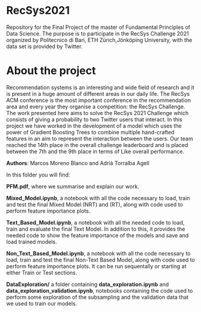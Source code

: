 # RecSys2021

Repository for the Final Project of the master of Fundamental Principles of Data Science. The purpose is to participate in the RecSys Challenge 2021  organized by Politecnico di Bari, ETH Zürich,Jönköping University, with the data set is provided by Twitter. 

# About the project

Recommendation systems is an interesting and wide field of research and it is present in a huge amount of different areas in our daily life. The RecSys ACM conference is the most important conference in the recommendation area and every year they organise a competition: the RecSys Challenge. The work presented here aims to solve the RecSys 2021 Challenge which consists of giving a probability to two Twitter users that interact. In this project we have worked in the development of a model which uses the power of Gradient Boosting Trees to combine multiple hand-crafted features in an aim to represent the interaction between the users. Our team reached the 14th place in the overall challenge leaderboard and is placed between the 7th and the 9th place in terms of Like overall performance.

**Authors**: Marcos Moreno Blanco and Adrià Torralba Agell

In this folder you will find:

**PFM.pdf**, where we summarise and explain our work. 

**Mixed_Model.ipynb**, a notebook with all the code necessary to load, train and test the final Mixed Model (NRT) and (RT), along with code used to perform feature importance plots.

**Text_Based_Model.ipynb**, a notebook with all the needed code to load, train and evaluate the final Text Model. In addition to this, it provides the needed code to show the feature importance of the models and save and load trained models.

**Non_Text_Based_Model.ipynb**, a notebook with all the code necessary to load, train and test the final Non-Text Based Model, along with code used to perform feature importance plots. It can be run sequentally or starting at either Train or Test sections.

**DataExploration/** a folder containing **data_exploration.ipynb** and **data_exploration_validation.ipynb**, notebooks containing the code used to perform some exploration of the subsampling and the validation data that we used to train our models.
